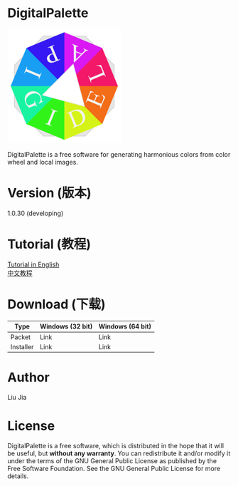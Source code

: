# DigitalPalette
![Sample app icon](src/main/icons/full/icon_full_256.png)

DigitalPalette is a free software for generating harmonious colors from color wheel and local images.

# Version (版本)
1.0.30 (developing)

# Tutorial (教程)
[Tutorial in English](tutorials\tutorial_English.md)  
[中文教程](tutorials\tutorial_Chinese.md)

# Download (下载)
| Type      | Windows (32 bit) | Windows (64 bit) |
| --------- | ---------------- | ---------------- |
| Packet    | Link             | Link             |
| Installer | Link             | Link             |

# Author
Liu Jia

# License
DigitalPalette is a free software, which is distributed in the hope that it will be useful, but **without any warranty**. You can redistribute it and/or modify it under the terms of the GNU General Public License as published by the Free Software Foundation. See the GNU General Public License for more details.
